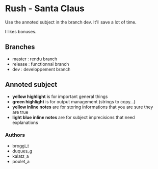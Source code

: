 # Rush - Santa Claus

Use the annoted subject in the branch dev. It'll save a lot of time.

I likes bonuses.

## Branches

- master : rendu branch
- release : functionnal branch
- dev : developpement branch

## Annoted subject

- **yellow highlight** is for important general things
- **green highlight** is for output management (strings to copy...)
- **yellow inline notes** are for storing informations that you are sure they are true
- **light blue inline notes** are for subject imprecisions that need explanations

### Authors

- broggi_t
- duques_g
- kalatz_a
- poulet_a

